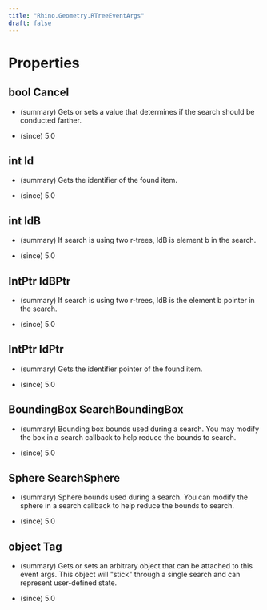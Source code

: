 ```yaml
---
title: "Rhino.Geometry.RTreeEventArgs"
draft: false
---
```


# Properties
## bool Cancel
- (summary) 
     Gets or sets a value that determines if the search should be conducted farther.
     
- (since) 5.0
## int Id
- (summary) 
     Gets the identifier of the found item.
     
- (since) 5.0
## int IdB
- (summary) 
     If search is using two r-trees, IdB is element b in the search.
     
- (since) 5.0
## IntPtr IdBPtr
- (summary) 
     If search is using two r-trees, IdB is the element b pointer in the search.
     
- (since) 5.0
## IntPtr IdPtr
- (summary) 
     Gets the identifier pointer of the found item.
     
- (since) 5.0
## BoundingBox SearchBoundingBox
- (summary) 
     Bounding box bounds used during a search. You may modify the box in a search callback
     to help reduce the bounds to search.
     
- (since) 5.0
## Sphere SearchSphere
- (summary) 
     Sphere bounds used during a search. You can modify the sphere in a search callback to
     help reduce the bounds to search.
     
- (since) 5.0
## object Tag
- (summary) 
     Gets or sets an arbitrary object that can be attached to this event args.
     This object will "stick" through a single search and can represent user-defined state.
     
- (since) 5.0
